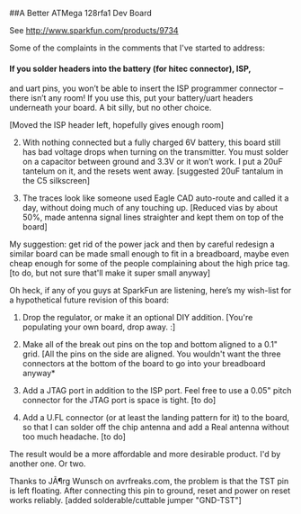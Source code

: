 ##A  Better ATMega 128rfa1 Dev Board

See http://www.sparkfun.com/products/9734


Some of the complaints in the comments that I've started to address:

#### If you solder headers into the battery (for hitec connector), ISP,
and uart pins, you won’t be able to insert the ISP programmer
connector – there isn’t any room! If you use this, put your
battery/uart headers underneath your board. A bit silly, but no other
choice.  

[Moved the ISP header left, hopefully gives enough room]

2) With nothing connected but a fully charged 6V battery, this board still has bad voltage drops when turning on the transmitter. You must solder on a capacitor between ground and 3.3V or it won’t work. I put a 20uF tantelum on it, and the resets went away.
[suggested 20uF tantalum in the C5 silkscreen]

4) The traces look like someone used Eagle CAD auto-route and called it a day, without doing much of any touching up.
[Reduced vias by about 50%, made antenna signal lines straighter and kept them on top of the board]

My suggestion: get rid of the power jack and then by careful redesign a similar board can be made small enough to fit in a breadboard, maybe even cheap enough for some of the people complaining about the high price tag.
[to do, but not sure that'll make it super small anyway]

Oh heck, if any of you guys at SparkFun are listening, here’s my wish-list for a hypothetical future revision of this board:
1) Drop the regulator, or make it an optional DIY addition.
[You're populating your own board, drop away.  :]

2) Make all of the break out pins on the top and bottom aligned to a 0.1" grid.
[All the pins on the side are aligned.  You wouldn't want the three connectors at the bottom of the board to go into your breadboard anyway*

3) Add a JTAG port in addition to the ISP port. Feel free to use a 0.05" pitch connector for the JTAG port is space is tight.
[to do]

4) Add a U.FL connector (or at least the landing pattern for it) to the board, so that I can solder off the chip antenna and add a Real antenna without too much headache.
[to do]

The result would be a more affordable and more desirable product. I'd by another one. Or two.

Thanks to JÃ¶rg Wunsch on avrfreaks.com, the problem is that the TST
pin is left floating. After connecting this pin to ground, reset and
power on reset works reliably.
[added solderable/cuttable jumper "GND-TST"]
